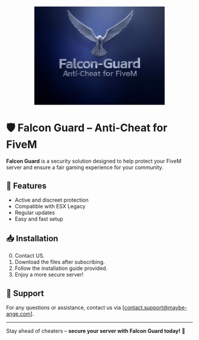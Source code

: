 <p align="center">
  <img src="https://github.com/MaybeAnge/Images/blob/main/falcon-guard.png" style="width: 70%;">
</p>

# 🛡️ Falcon Guard – Anti-Cheat for FiveM  

**Falcon Guard** is a security solution designed to help protect your FiveM server and ensure a fair gaming experience for your community.  

## 📌 Features  
- Active and discreet protection  
- Compatible with ESX Legacy
- Regular updates  
- Easy and fast setup  

## 📥 Installation  
0. Contact US.
1. Download the files after subscribing.  
2. Follow the installation guide provided.  
3. Enjoy a more secure server!  

## 📩 Support  
For any questions or assistance, contact us via [contact.support@maybe-ange.com].  

---
  
Stay ahead of cheaters – **secure your server with Falcon Guard today!** 🚀  
